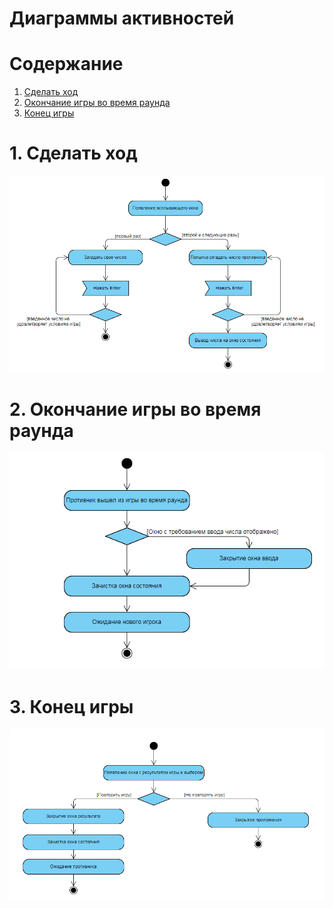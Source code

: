 # Диаграммы активностей

# Содержание
1. [Сделать ход](#1)  
2. [Окончание игры во время раунда](#2)  
3. [Конец игры](#3)

<a name="1"/>

# 1. Сделать ход 
![Диаграмма активностей 1](../../../Image/Diagrams/activityDiagram1.png)

<a name="2"/>

# 2. Окончание игры во время раунда
![Диаграмма активностей 2](../../../Image/Diagrams/activityDiagram2.png)

<a name="3"/>

# 3. Конец игры
![Диаграмма активностей 3](../../../Image/Diagrams/activityDiagram3.png)

